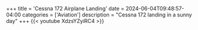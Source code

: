 +++
title = 'Cessna 172 Airplane Landing'
date = 2024-06-04T09:48:57-04:00
categories = ['Aviation']
description = "Cessna 172 landing in a sunny day"
+++
{{< youtube XdzsYZyiRC4 >}}